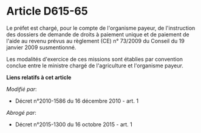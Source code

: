 # Article D615-65

Le préfet est chargé, pour le compte de l'organisme payeur, de l'instruction des dossiers de demande de droits à paiement
unique et de paiement de l'aide au revenu prévus au règlement (CE) n° 73/2009 du Conseil du 19 janvier 2009 susmentionné.

Les modalités d'exercice de ces missions sont établies par convention conclue entre le ministre chargé de l'agriculture et
l'organisme payeur.

**Liens relatifs à cet article**

_Modifié par_:

  - Décret n°2010-1586 du 16 décembre 2010 - art. 1

_Abrogé par_:

  - Décret n°2015-1300 du 16 octobre 2015 - art. 1
